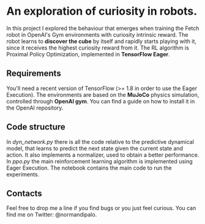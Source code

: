 # An exploration of curiosity in robots.

In this project I explored the behaviour that emerges when training the Fetch robot in OpenAI's Gym environments with curiosity intrinsic reward. The robot learns to **discover the cube** by itself and rapidly starts playing with it, since it receives the highest curiosity reward from it. 
The RL algorithm is Proximal Policy Optimization, implemented in **TensorFlow Eager**.

## Requirements
You'll need a recent version of TensorFlow (>= 1.8 in order to use the Eager Execution).
The environments are based on the **MuJoCo** physics simulation, controlled through **OpenAI gym**. You can find a guide on how to install it in the OpenAI repository.

## Code structure
In *dyn_network.py* there is all the code relative to the predictive dynamical model, that learns to predict the next state given the current state and action. It also implements a normalizer, used to obtain a better performance. In *ppo.py* the main reinforcement learning algorithm  is implemented using Eager Execution. The notebook contains the main code to run the experiments.

## Contacts
Feel free to drop me a line if you find bugs or you just feel curious. You can find me on Twitter: @normandipalo.
